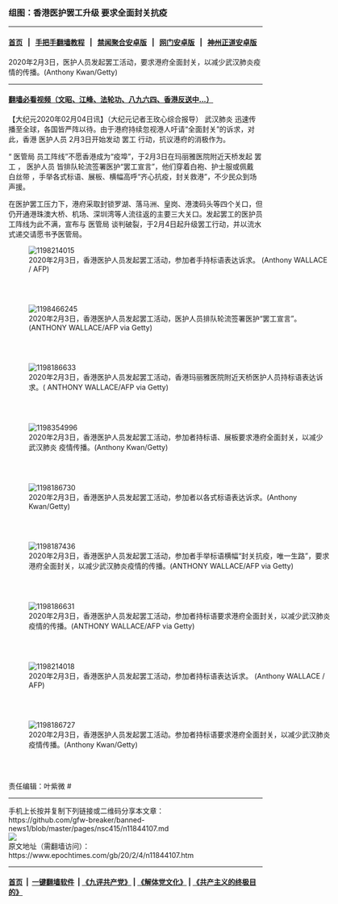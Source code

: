 ### 组图：香港医护罢工升级 要求全面封关抗疫
------------------------

#### [首页](https://github.com/gfw-breaker/banned-news1/blob/master/README.md) &nbsp;&nbsp;|&nbsp;&nbsp; [手把手翻墙教程](https://github.com/gfw-breaker/guides/wiki) &nbsp;&nbsp;|&nbsp;&nbsp; [禁闻聚合安卓版](https://github.com/gfw-breaker/bn-android) &nbsp;&nbsp;|&nbsp;&nbsp; [网门安卓版](https://github.com/oGate2/oGate) &nbsp;&nbsp;|&nbsp;&nbsp; [神州正道安卓版](https://github.com/SzzdOgate/update) 



<div><img alt="" class="aligncenter wp-post-image" src="https://i.epochtimes.com/assets/uploads/2020/02/200204023237100757-600x400.jpg"/>
<div class="red16 caption">
 2020年2月3日，医护人员发起罢工活动，要求港府全面封关，以减少武汉肺炎疫情的传播。(Anthony Kwan/Getty)
</div>
</div><hr/>

#### [翻墙必看视频（文昭、江峰、法轮功、八九六四、香港反送中...）](https://github.com/gfw-breaker/banned-news1/blob/master/pages/link3.md)

<div><p>
 【大纪元2020年02月04日讯】（大纪元记者王玫心综合报导）
 <ok href="https://www.epochtimes.com/gb/tag/%E6%AD%A6%E6%B1%89%E8%82%BA%E7%82%8E.html">
  武汉肺炎
 </ok>
 迅速传播至全球，各国皆严阵以待。由于港府持续忽视港人吁请“全面封关”的诉求，对此，香港
 <ok href="https://www.epochtimes.com/gb/tag/%E5%8C%BB%E6%8A%A4%E4%BA%BA%E5%91%98.html">
  医护人员
 </ok>
 2月3日开始发动
 <ok href="https://www.epochtimes.com/gb/tag/%E7%BD%A2%E5%B7%A5.html">
  罢工
 </ok>
 行动，抗议港府的消极作为。
</p>
<p>
 “
 <ok href="https://www.epochtimes.com/gb/tag/%E5%8C%BB%E7%AE%A1%E5%B1%80.html">
  医管局
 </ok>
 员工阵线”不愿香港成为“疫埠”，于2月3日在玛丽雅医院附近天桥发起
 <ok href="https://www.epochtimes.com/gb/tag/%E7%BD%A2%E5%B7%A5.html">
  罢工
 </ok>
 ，
 <ok href="https://www.epochtimes.com/gb/tag/%E5%8C%BB%E6%8A%A4%E4%BA%BA%E5%91%98.html">
  医护人员
 </ok>
 皆排队轮流签署医护“罢工宣言”，他们穿着白袍、护士服或佩戴
 <ok href="https://www.epochtimes.com/gb/tag/%E7%99%BD%E4%B8%9D%E5%B8%A6.html">
  白丝带
 </ok>
 ，手举各式标语、展板、横幅高呼“齐心抗疫，封关救港”，不少民众到场声援。
</p>
<p>
 在医护罢工压力下，港府采取封锁罗湖、落马洲、皇岗、港澳码头等四个关口，但仍开通港珠澳大桥、机场、深圳湾等人流往返的主要三大关口。发起罢工的医护员工阵线为此不满，宣布与
 <ok href="https://www.epochtimes.com/gb/tag/%E5%8C%BB%E7%AE%A1%E5%B1%80.html">
  医管局
 </ok>
 谈判破裂，于2月4日起升级罢工行动，并以流水式递交请愿书予医管局。
</p>
<p>
 <center>
 </center>
 <center>
 </center>
 <center>
 </center>
 <center>
 </center>
</p>
<figure class="wp-caption aligncenter" id="attachment_11844569" style="width: 600px">
 <ok href="http://i.epochtimes.com/assets/uploads/2020/02/2002041246421528.jpg">
  <img alt="1198214015" class="size-large wp-image-11844569" src="http://i.epochtimes.com/assets/uploads/2020/02/2002041246421528-600x400.jpg" title="1198214015"/>
 </ok>
 <br/><figcaption class="wp-caption-text">
  2020年2月3日，香港医护人员发起罢工活动，参加者手持标语表达诉求。 (Anthony WALLACE / AFP)
 </figcaption><br/>
</figure><br/>
<figure class="wp-caption aligncenter" id="attachment_11844376" style="width: 600px">
 <ok href="http://i.epochtimes.com/assets/uploads/2020/02/200204023722100757.jpg">
  <img alt="1198466245" class="size-large wp-image-11844376" src="http://i.epochtimes.com/assets/uploads/2020/02/200204023722100757-600x400.jpg" title="1198466245"/>
 </ok>
 <br/><figcaption class="wp-caption-text">
  2020年2月3日，香港医护人员发起罢工活动，医护人员排队轮流签署医护“罢工宣言”。(ANTHONY WALLACE/AFP via Getty)
 </figcaption><br/>
</figure><br/>
<figure class="wp-caption aligncenter" id="attachment_11844378" style="width: 600px">
 <ok href="http://i.epochtimes.com/assets/uploads/2020/02/200204024012100757.jpg">
  <img alt="1198186633" class="size-large wp-image-11844378" src="http://i.epochtimes.com/assets/uploads/2020/02/200204024012100757-600x400.jpg" title="1198186633"/>
 </ok>
 <br/><figcaption class="wp-caption-text">
  2020年2月3日，香港医护人员发起罢工活动，香港玛丽雅医院附近天桥医护人员持标语表达诉求。( ANTHONY WALLACE/AFP via Getty)
 </figcaption><br/>
</figure><br/>
<figure class="wp-caption aligncenter" id="attachment_11844382" style="width: 600px">
 <ok href="http://i.epochtimes.com/assets/uploads/2020/02/200204023233100757.jpg">
  <img alt="1198354996" class="size-large wp-image-11844382" src="http://i.epochtimes.com/assets/uploads/2020/02/200204023233100757-600x400.jpg" title="1198354996"/>
 </ok>
 <br/><figcaption class="wp-caption-text">
  2020年2月3日，香港医护人员发起罢工活动，参加者持标语、展板要求港府全面封关，以减少
  <ok href="https://www.epochtimes.com/gb/tag/%E6%AD%A6%E6%B1%89%E8%82%BA%E7%82%8E.html">
   武汉肺炎
  </ok>
  疫情传播。(Anthony Kwan/Getty)
 </figcaption><br/>
</figure><br/>
<figure class="wp-caption aligncenter" id="attachment_11844385" style="width: 600px">
 <ok href="http://i.epochtimes.com/assets/uploads/2020/02/200204023146100757.jpg">
  <img alt="1198186730" class="size-large wp-image-11844385" src="http://i.epochtimes.com/assets/uploads/2020/02/200204023146100757-600x400.jpg" title="1198186730"/>
 </ok>
 <br/><figcaption class="wp-caption-text">
  2020年2月3日，香港医护人员发起罢工活动，参加者以各式标语表达诉求。(Anthony Kwan/Getty)
 </figcaption><br/>
</figure><br/>
<figure class="wp-caption aligncenter" id="attachment_11844386" style="width: 600px">
 <ok href="http://i.epochtimes.com/assets/uploads/2020/02/200204023222100757.jpg">
  <img alt="1198187436" class="size-large wp-image-11844386" src="http://i.epochtimes.com/assets/uploads/2020/02/200204023222100757-600x400.jpg" title="1198187436"/>
 </ok>
 <br/><figcaption class="wp-caption-text">
  2020年2月3日，香港医护人员发起罢工活动，参加者手举标语横幅“封关抗疫，唯一生路”，要求港府全面封关，以减少武汉肺炎疫情的传播。(ANTHONY WALLACE/AFP via Getty)
 </figcaption><br/>
</figure><br/>
<figure class="wp-caption aligncenter" id="attachment_11844387" style="width: 600px">
 <ok href="http://i.epochtimes.com/assets/uploads/2020/02/200204023123100757.jpg">
  <img alt="1198186631" class="size-large wp-image-11844387" src="http://i.epochtimes.com/assets/uploads/2020/02/200204023123100757-600x399.jpg" title="1198186631"/>
 </ok>
 <br/><figcaption class="wp-caption-text">
  2020年2月3日，香港医护人员发起罢工活动，参加者持标语要求港府全面封关，以减少武汉肺炎疫情的传播。(ANTHONY WALLACE/AFP via Getty)
 </figcaption><br/>
</figure><br/>
<figure class="wp-caption aligncenter" id="attachment_11844570" style="width: 600px">
 <ok href="http://i.epochtimes.com/assets/uploads/2020/02/2002041246491528.jpg">
  <img alt="1198214018" class="size-large wp-image-11844570" src="http://i.epochtimes.com/assets/uploads/2020/02/2002041246491528-600x400.jpg" title="1198214018"/>
 </ok>
 <br/><figcaption class="wp-caption-text">
  2020年2月3日，香港医护人员发起罢工活动，参加者持标语表达诉求。 (Anthony WALLACE / AFP)
 </figcaption><br/>
</figure><br/>
<figure class="wp-caption aligncenter" id="attachment_11844389" style="width: 600px">
 <ok href="http://i.epochtimes.com/assets/uploads/2020/02/200204023136100757.jpg">
  <img alt="1198186727" class="size-large wp-image-11844389" src="http://i.epochtimes.com/assets/uploads/2020/02/200204023136100757-600x400.jpg" title="1198186727"/>
 </ok>
 <br/><figcaption class="wp-caption-text">
  2020年2月3日，香港医护人员发起罢工活动。参加者持标语要求港府全面封关，以减少武汉肺炎疫情传播。(Anthony Kwan/Getty)
 </figcaption><br/>
</figure><br/>
<p>
 责任编辑：叶紫微 #
</p>
</div>
<hr/>
手机上长按并复制下列链接或二维码分享本文章：<br/>
https://github.com/gfw-breaker/banned-news1/blob/master/pages/nsc415/n11844107.md <br/>
<a href='https://github.com/gfw-breaker/banned-news1/blob/master/pages/nsc415/n11844107.md'><img src='https://github.com/gfw-breaker/banned-news1/blob/master/pages/nsc415/n11844107.md.png'/></a> <br/>
原文地址（需翻墙访问）：https://www.epochtimes.com/gb/20/2/4/n11844107.htm


------------------------
#### [首页](https://github.com/gfw-breaker/banned-news1/blob/master/README.md) &nbsp;|&nbsp; [一键翻墙软件](https://github.com/gfw-breaker/nogfw/blob/master/README.md) &nbsp;| [《九评共产党》](https://github.com/gfw-breaker/9ping.md/blob/master/README.md#九评之一评共产党是什么) | [《解体党文化》](https://github.com/gfw-breaker/jtdwh.md/blob/master/README.md) | [《共产主义的终极目的》](https://github.com/gfw-breaker/gczydzjmd.md/blob/master/README.md)


<img src='http://gfw-breaker.win/banned-news/pages/nsc415/n11844107.md' width='0px' height='0px'/>